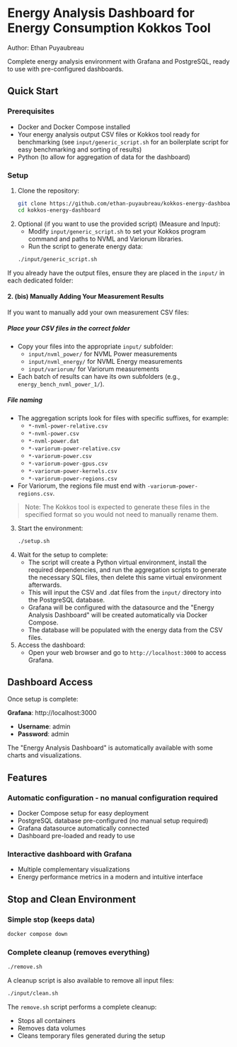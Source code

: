 # Energy Analysis Dashboard for Energy Consumption Kokkos Tool
Author: Ethan Puyaubreau

Complete energy analysis environment with Grafana and PostgreSQL, ready to use with pre-configured dashboards.

## Quick Start

### Prerequisites
- Docker and Docker Compose installed
- Your energy analysis output CSV files or Kokkos tool ready for benchmarking (see `input/generic_script.sh` for an boilerplate script for easy benchmarking and sorting of results)
- Python (to allow for aggregation of data for the dashboard)

### Setup
1. Clone the repository:
    ```bash
    git clone https://github.com/ethan-puyaubreau/kokkos-energy-dashboard.git
    cd kokkos-energy-dashboard
    ```
2. Optional (if you want to use the provided script) (Measure and Input):
   - Modify `input/generic_script.sh` to set your Kokkos program command and paths to NVML and Variorum libraries.
   - Run the script to generate energy data:
    ```bash
    ./input/generic_script.sh
    ```

If you already have the output files, ensure they are placed in the `input/` in each dedicated folder:

#### 2. (bis) Manually Adding Your Measurement Results

If you want to manually add your own measurement CSV files:

##### **Place your CSV files in the correct folder**  
   - Copy your files into the appropriate `input/` subfolder:
     - `input/nvml_power/` for NVML Power measurements
     - `input/nvml_energy/` for NVML Energy measurements
     - `input/variorum/` for Variorum measurements
   - Each batch of results can have its own subfolders (e.g., `energy_bench_nvml_power_1/`).

##### **File naming**  
   - The aggregation scripts look for files with specific suffixes, for example:
     - `*-nvml-power-relative.csv`
     - `*-nvml-power.csv`
     - `*-nvml-power.dat`
     - `*-variorum-power-relative.csv`
     - `*-variorum-power.csv`
     - `*-variorum-power-gpus.csv`
     - `*-variorum-power-kernels.csv`
     - `*-variorum-power-regions.csv`
   - For Variorum, the regions file must end with `-variorum-power-regions.csv`.

> Note: The Kokkos tool is expected to generate these files in the specified format so you would not need to manually rename them.

3. Start the environment:
    ```bash
    ./setup.sh
    ```
4. Wait for the setup to complete:
    - The script will create a Python virtual environment, install the required dependencies, and run the aggregation scripts to generate the necessary SQL files, then delete this same virtual environment afterwards.
    - This will input the CSV and .dat files from the `input/` directory into the PostgreSQL database.
    - Grafana will be configured with the datasource and the "Energy Analysis Dashboard" will be created automatically via Docker Compose.
    - The database will be populated with the energy data from the CSV files.
5. Access the dashboard:
    - Open your web browser and go to `http://localhost:3000` to access Grafana.

## Dashboard Access

Once setup is complete:

**Grafana**: http://localhost:3000
- **Username**: admin
- **Password**: admin

The "Energy Analysis Dashboard" is automatically available with some charts and visualizations.

## Features

### Automatic configuration - no manual configuration required
- Docker Compose setup for easy deployment
- PostgreSQL database pre-configured (no manual setup required)
- Grafana datasource automatically connected
- Dashboard pre-loaded and ready to use


### Interactive dashboard with Grafana
- Multiple complementary visualizations
- Energy performance metrics in a modern and intuitive interface

## Stop and Clean Environment

### Simple stop (keeps data)
```bash
docker compose down
```

### Complete cleanup (removes everything)
```bash
./remove.sh
```

A cleanup script is also available to remove all input files:
```bash
./input/clean.sh
```

The `remove.sh` script performs a complete cleanup:
- Stops all containers
- Removes data volumes  
- Cleans temporary files generated during the setup